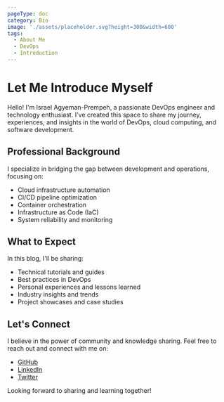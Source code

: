 ```yaml
---
pageType: doc
category: Bio
image: './assets/placeholder.svg?height=300&width=600'
tags: 
  - About Me
  - DevOps
  - Introduction
---
```


# Let Me Introduce Myself

Hello! I'm Israel Agyeman-Prempeh, a passionate DevOps engineer and technology enthusiast. I've created this space to share my journey, experiences, and insights in the world of DevOps, cloud computing, and software development.

## Professional Background

I specialize in bridging the gap between development and operations, focusing on:
- Cloud infrastructure automation
- CI/CD pipeline optimization
- Container orchestration
- Infrastructure as Code (IaC)
- System reliability and monitoring

## What to Expect

In this blog, I'll be sharing:
- Technical tutorials and guides
- Best practices in DevOps
- Personal experiences and lessons learned
- Industry insights and trends
- Project showcases and case studies

## Let's Connect

I believe in the power of community and knowledge sharing. Feel free to reach out and connect with me on:
- [GitHub](https://github.com/yourusername)
- [LinkedIn](https://linkedin.com/in/yourusername)
- [Twitter](https://twitter.com/yourusername)

Looking forward to sharing and learning together!
